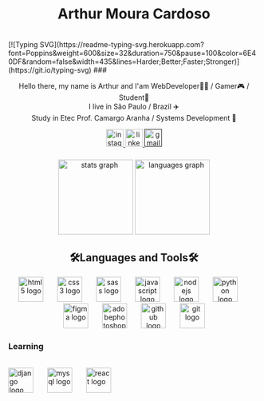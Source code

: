 <h1 align="center">Arthur Moura Cardoso</h1>
<br>
[![Typing SVG](https://readme-typing-svg.herokuapp.com?font=Poppins&weight=600&size=32&duration=750&pause=100&color=6E40DF&random=false&width=435&lines=Harder;Better;Faster;Stronger)](https://git.io/typing-svg)
###

<p align="center">
  Hello there, my name is Arthur and I'am WebDeveloper👨‍💻 / Gamer🎮 / Student📝
  <br>
  I live in São Paulo / Brazil ✈️
  <br>
  Study in Etec Prof. Camargo Aranha / Systems Development 📖
  <br>
  <div align="center">
    <a href="https://www.instagram.com/arthurmoura_lks/">
      <img src="https://img.shields.io/static/v1?message=Instagram&logo=instagram&label=&color=E4405F&logoColor=white&labelColor=&style=for-the-badge" height="35" alt="instagram logo"  />
    </a>
    <a href="#">
      <img src="https://img.shields.io/static/v1?message=LinkedIn&logo=linkedin&label=&color=0077B5&logoColor=white&labelColor=&style=for-the-badge" height="35" alt="linkedin logo"  />
    </a>
    <a href=""mailto:arthurmoura.2007.ti@gmail.com">
      <img src="https://img.shields.io/static/v1?message=Gmail&logo=gmail&label=&color=D14836&logoColor=white&labelColor=&style=for-the-badge" height="35" alt="gmail logo"  />
    </a>
  </div>
</p>



###

<div align="center">
  <img src="https://github-readme-stats.vercel.app/api?username=Arthur-Moura-Cardoso&hide_title=false&hide_rank=false&show_icons=true&include_all_commits=true&count_private=true&disable_animations=false&theme=dracula&locale=en&hide_border=false" height="150" alt="stats graph"  />
  <img src="https://github-readme-stats.vercel.app/api/top-langs?username=Arthur-Moura-Cardoso&locale=en&hide_title=false&layout=compact&card_width=320&langs_count=5&theme=dracula&hide_border=false" height="150" alt="languages graph"  />
</div>

###

<h2 align="center">🛠️Languages and Tools🛠️</h2>
<div align="center">
  <img src="https://skillicons.dev/icons?i=html" height="50" alt="html5 logo"  />
  <img width="20" />
  <img src="https://skillicons.dev/icons?i=css" height="50" alt="css3 logo"  />
  <img width="20" />
  <img src="https://skillicons.dev/icons?i=sass" height="50" alt="sass logo"  />
  <img width="20" />
  <img src="https://skillicons.dev/icons?i=js" height="50" alt="javascript logo"  />
  <img width="20" />
  <img src="https://skillicons.dev/icons?i=nodejs" height="50" alt="nodejs logo"  />
  <img width="20" />
  <img src="https://skillicons.dev/icons?i=py" height="50" alt="python logo"  />
  <img width="20" />
  <img src="https://skillicons.dev/icons?i=figma" height="50" alt="figma logo"  />
  <img width="20" />
  <img src="https://skillicons.dev/icons?i=ps" height="50" alt="adobephotoshop logo"  />
  <img width="20" />
  <img src="https://skillicons.dev/icons?i=github" height="50" alt="github logo"  />
  <img width="20" />
  <img src="https://skillicons.dev/icons?i=git" height="50" alt="git logo"  />
</div>

###

<h3>Learning</h3>
<br>
<div align="left">
  <img src="https://cdn.jsdelivr.net/gh/devicons/devicon/icons/django/django-plain.svg" height="50" alt="django logo"  />
  <img width="20" />
  <img src="https://cdn.jsdelivr.net/gh/devicons/devicon/icons/mysql/mysql-original.svg" height="50" alt="mysql logo"  />
  <img width="20" />
  <img src="https://cdn.jsdelivr.net/gh/devicons/devicon/icons/react/react-original.svg" height="50" alt="react logo"  />
</div>
